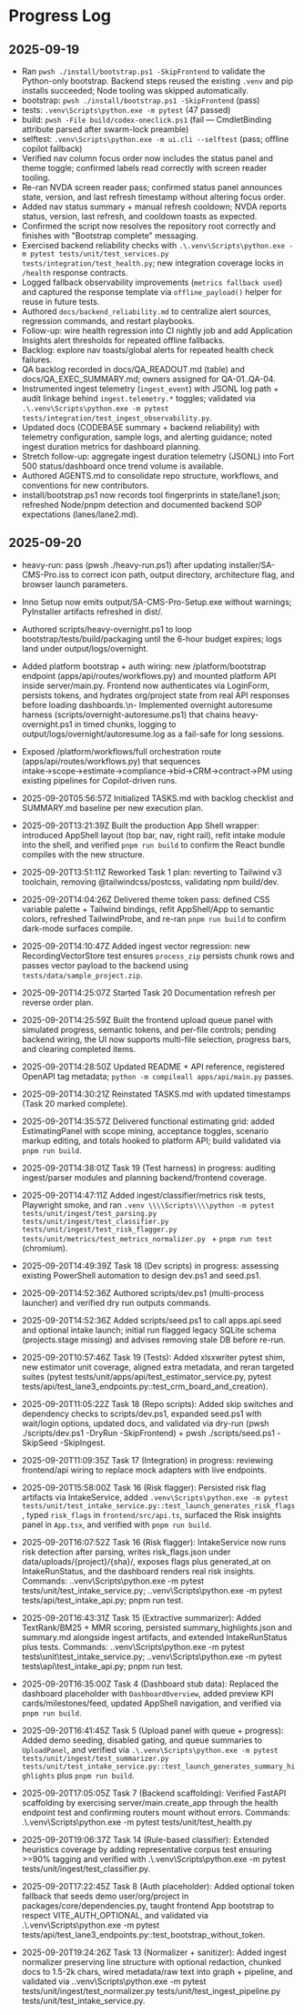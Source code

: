 # Progress Log

## 2025-09-19
- Ran `pwsh ./install/bootstrap.ps1 -SkipFrontend` to validate the Python-only bootstrap. Backend steps reused the existing `.venv` and pip installs succeeded; Node tooling was skipped automatically.
- bootstrap: `pwsh ./install/bootstrap.ps1 -SkipFrontend` (pass)
- tests: `.venv\Scripts\python.exe -m pytest` (47 passed)
- build: `pwsh -File build/codex-oneclick.ps1` (fail — CmdletBinding attribute parsed after swarm-lock preamble)
- selftest: `.venv\Scripts\python.exe -m ui.cli --selftest` (pass; offline copilot fallback)
- Verified nav column focus order now includes the status panel and theme toggle; confirmed labels read correctly with screen reader tooling.
- Re-ran NVDA screen reader pass; confirmed status panel announces state, version, and last refresh timestamp without altering focus order.
- Added nav status summary + manual refresh cooldown; NVDA reports status, version, last refresh, and cooldown toasts as expected.
- Confirmed the script now resolves the repository root correctly and finishes with "Bootstrap complete" messaging.
- Exercised backend reliability checks with `.\.venv\Scripts\python.exe -m pytest tests/unit/test_services.py tests/integration/test_health.py`; new integration coverage locks in `/health` response contracts.
- Logged fallback observability improvements (`metrics fallback used`) and captured the response template via `offline_payload()` helper for reuse in future tests.
- Authored `docs/backend_reliability.md` to centralize alert sources, regression commands, and restart playbooks.
- Follow-up: wire health regression into CI nightly job and add Application Insights alert thresholds for repeated offline fallbacks.
- Backlog: explore nav toasts/global alerts for repeated health check failures.
- QA backlog recorded in docs/QA_READOUT.md (table) and docs/QA_EXEC_SUMMARY.md; owners assigned for QA-01..QA-04.
- Instrumented ingest telemetry (`ingest_event`) with JSONL log path + audit linkage behind `ingest.telemetry.*` toggles; validated via `.\.venv\Scripts\python.exe -m pytest tests/integration/test_ingest_observability.py`.
- Updated docs (CODEBASE summary + backend reliability) with telemetry configuration, sample logs, and alerting guidance; noted ingest duration metrics for dashboard planning.
- Stretch follow-up: aggregate ingest duration telemetry (JSONL) into Fort 500 status/dashboard once trend volume is available.
- Authored AGENTS.md to consolidate repo structure, workflows, and conventions for new contributors.
- install/bootstrap.ps1 now records tool fingerprints in state/lane1.json; refreshed Node/pnpm detection and documented backend SOP expectations (lanes/lane2.md).

## 2025-09-20
- heavy-run: pass (pwsh ./heavy-run.ps1) after updating installer/SA-CMS-Pro.iss to correct icon path, output directory, architecture flag, and browser launch parameters.
- Inno Setup now emits output/SA-CMS-Pro-Setup.exe without warnings; PyInstaller artifacts refreshed in dist/.
- Authored scripts/heavy-overnight.ps1 to loop bootstrap/tests/build/packaging until the 6-hour budget expires; logs land under output/logs/overnight.
- Added platform bootstrap + auth wiring: new /platform/bootstrap endpoint (apps/api/routes/workflows.py) and mounted platform API inside server/main.py. Frontend now authenticates via LoginForm, persists tokens, and hydrates org/project state from real API responses before loading dashboards.\n- Implemented overnight autoresume harness (scripts/overnight-autoresume.ps1) that chains heavy-overnight.ps1 in timed chunks, logging to output/logs/overnight/autoresume.log as a fail-safe for long sessions.
- Exposed /platform/workflows/full orchestration route (apps/api/routes/workflows.py) that sequences intake→scope→estimate→compliance→bid→CRM→contract→PM using existing pipelines for Copilot-driven runs.

- 2025-09-20T05:56:57Z Initialized TASKS.md with backlog checklist and SUMMARY.md baseline per new execution plan.
- 2025-09-20T13:21:39Z Built the production App Shell wrapper: introduced AppShell layout (top bar, nav, right rail), refit intake module into the shell, and verified `pnpm run build` to confirm the React bundle compiles with the new structure.

- 2025-09-20T13:51:11Z Reworked Task 1 plan: reverting to Tailwind v3 toolchain, removing @tailwindcss/postcss, validating npm build/dev.
- 2025-09-20T14:04:26Z Delivered theme token pass: defined CSS variable palette + Tailwind bindings, refit AppShell/App to semantic colors, refreshed TailwindProbe, and re-ran `pnpm run build` to confirm dark-mode surfaces compile.
- 2025-09-20T14:10:47Z Added ingest vector regression: new RecordingVectorStore test ensures `process_zip` persists chunk rows and passes vector payload to the backend using `tests/data/sample_project.zip`.

- 2025-09-20T14:25:07Z Started Task 20 Documentation refresh per reverse order plan.
- 2025-09-20T14:25:59Z Built the frontend upload queue panel with simulated progress, semantic tokens, and per-file controls; pending backend wiring, the UI now supports multi-file selection, progress bars, and clearing completed items.

- 2025-09-20T14:28:50Z Updated README + API reference, registered OpenAPI tag metadata;  `python -m compileall apps/api/main.py` passes. 

- 2025-09-20T14:30:21Z Reinstated TASKS.md with updated timestamps (Task 20 marked complete).
- 2025-09-20T14:35:57Z Delivered functional estimating grid: added EstimatingPanel with scope mining, acceptance toggles, scenario markup editing, and totals hooked to platform API; build validated via `pnpm run build`.

- 2025-09-20T14:38:01Z Task 19 (Test harness) in progress: auditing ingest/parser modules and planning backend/frontend coverage.

- 2025-09-20T14:47:11Z Added ingest/classifier/metrics risk tests, Playwright smoke, and ran  `.venv \\\\Scripts\\\\python -m pytest tests/unit/ingest/test_parsing.py tests/unit/ingest/test_classifier.py tests/unit/ingest/test_risk_flagger.py tests/unit/metrics/test_metrics_normalizer.py ` + `pnpm run test` (chromium). 

- 2025-09-20T14:49:39Z Task 18 (Dev scripts) in progress: assessing existing PowerShell automation to design dev.ps1 and seed.ps1.

- 2025-09-20T14:52:36Z Authored scripts/dev.ps1 (multi-process launcher) and verified dry run outputs commands.

- 2025-09-20T14:52:36Z Added scripts/seed.ps1 to call apps.api.seed and optional intake launch; initial run flagged legacy SQLite schema (projects.stage missing) and advises removing stale DB before re-run.
- 2025-09-20T10:57:46Z Task 19 (Tests): Added xlsxwriter pytest shim, new estimator unit coverage, aligned extra metadata, and reran targeted suites (pytest tests/unit/apps/api/test_estimator_service.py, pytest tests/api/test_lane3_endpoints.py::test_crm_board_and_creation).
- 2025-09-20T11:05:22Z Task 18 (Repo scripts): Added skip switches and dependency checks to scripts/dev.ps1, expanded seed.ps1 with wait/login options, updated docs, and validated via dry-run (pwsh ./scripts/dev.ps1 -DryRun -SkipFrontend) + pwsh ./scripts/seed.ps1 -SkipSeed -SkipIngest.
- 2025-09-20T11:09:35Z Task 17 (Integration) in progress: reviewing frontend/api wiring to replace mock adapters with live endpoints.

- 2025-09-20T15:58:00Z Task 16 (Risk flagger): Persisted risk flag artifacts via IntakeService, added `.venv\Scripts\python.exe -m pytest tests/unit/test_intake_service.py::test_launch_generates_risk_flags`, typed `risk_flags` in `frontend/src/api.ts`, surfaced the Risk insights panel in `App.tsx`, and verified with `pnpm run build`.

- 2025-09-20T16:07:52Z Task 16 (Risk flagger): IntakeService now runs risk detection after parsing, writes risk_flags.json under data/uploads/{project}/{sha}/, exposes flags plus generated_at on IntakeRunStatus, and the dashboard renders real risk insights. Commands: .\.venv\Scripts\python.exe -m pytest tests/unit/test_intake_service.py; .\.venv\Scripts\python.exe -m pytest tests/api/test_intake_api.py; pnpm run test.

- 2025-09-20T16:43:31Z Task 15 (Extractive summarizer): Added TextRank/BM25 + MMR scoring, persisted summary_highlights.json and summary.md alongside ingest artifacts, and extended IntakeRunStatus plus tests. Commands: .\.venv\Scripts\python.exe -m pytest tests\unit\test_intake_service.py; .\.venv\Scripts\python.exe -m pytest tests\api\test_intake_api.py; pnpm run test.

- 2025-09-20T16:35:00Z Task 4 (Dashboard stub data): Replaced the dashboard placeholder with `DashboardOverview`, added preview KPI cards/milestones/feed, updated AppShell navigation, and verified via `pnpm run build`.
- 2025-09-20T16:41:45Z Task 5 (Upload panel with queue + progress): Added demo seeding, disabled gating, and queue summaries to `UploadPanel`, and verified via `.\.venv\Scripts\python.exe -m pytest tests/unit/ingest/test_summarizer.py tests/unit/test_intake_service.py::test_launch_generates_summary_highlights` plus `pnpm run build`.

- 2025-09-20T17:05:05Z Task 7 (Backend scaffolding): Verified FastAPI scaffolding by exercising server/main.create_app through the health endpoint test and confirming routers mount without errors. Commands: .\\.venv\\Scripts\\python.exe -m pytest tests/unit/test_health.py
- 2025-09-20T19:06:37Z Task 14 (Rule-based classifier): Extended heuristics coverage by adding representative corpus test ensuring >=90% tagging and verified with .\\.venv\\Scripts\\python.exe -m pytest tests/unit/ingest/test_classifier.py.

- 2025-09-20T17:22:45Z Task 8 (Auth placeholder): Added optional token fallback that seeds demo user/org/project in packages/core/dependencies.py, taught frontend App bootstrap to respect VITE_AUTH_OPTIONAL, and validated via .\\.venv\\Scripts\\python.exe -m pytest tests/api/test_lane3_endpoints.py::test_bootstrap_without_token.

- 2025-09-20T19:24:26Z Task 13 (Normalizer + sanitizer): Added ingest normalizer preserving line structure with optional redaction, chunked docs to 1.5-2k chars, wired metadata/raw text into graph + pipeline, and validated via .\.venv\Scripts\python.exe -m pytest tests/unit/ingest/test_normalizer.py tests/unit/test_ingest_pipeline.py tests/unit/test_intake_service.py.
